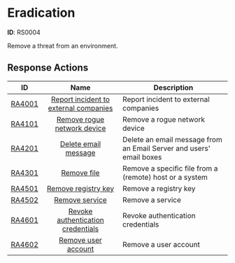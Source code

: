 # Eradication 

**ID**: RS0004

Remove a threat from an environment.
## Response Actions

| ID    | Name     | Description |
|:-----:|:--------:|-------------|
| [RA4001](../Response_Actions/RA_4001_report_incident_to_external_companies.md) | [Report incident to external companies](../Response_Actions/RA_4001_report_incident_to_external_companies.md) | Report incident to external companies |
| [RA4101](../Response_Actions/RA_4101_remove_rogue_network_device.md) | [Remove rogue network device](../Response_Actions/RA_4101_remove_rogue_network_device.md) | Remove a rogue network device |
| [RA4201](../Response_Actions/RA_4201_delete_email_message.md) | [Delete email message](../Response_Actions/RA_4201_delete_email_message.md) | Delete an email message from an Email Server and users' email boxes |
| [RA4301](../Response_Actions/RA_4301_remove_file.md) | [Remove file](../Response_Actions/RA_4301_remove_file.md) | Remove a specific file from a (remote) host or a system |
| [RA4501](../Response_Actions/RA_4501_remove_registry_key.md) | [Remove registry key](../Response_Actions/RA_4501_remove_registry_key.md) | Remove a registry key |
| [RA4502](../Response_Actions/RA_4502_remove_service.md) | [Remove service](../Response_Actions/RA_4502_remove_service.md) | Remove a service |
| [RA4601](../Response_Actions/RA_4601_revoke_authentication_credentials.md) | [Revoke authentication credentials](../Response_Actions/RA_4601_revoke_authentication_credentials.md) | Revoke authentication credentials |
| [RA4602](../Response_Actions/RA_4602_remove_user_account.md) | [Remove user account](../Response_Actions/RA_4602_remove_user_account.md) | Remove a user account |